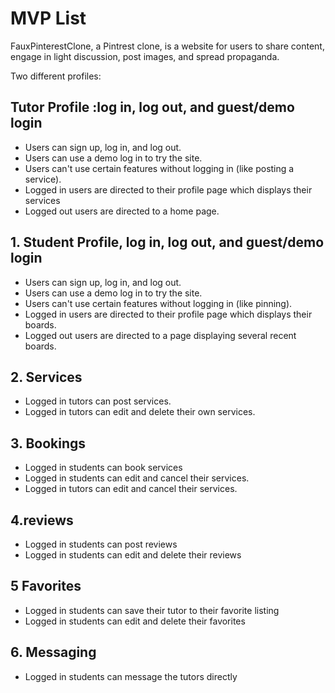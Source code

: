 # MVP List

FauxPinterestClone, a Pintrest clone, is a website for users to share content, engage in light discussion, post images, and spread propaganda.
 
 Two different profiles:
 ## Tutor Profile :log in, log out, and guest/demo login
* Users can sign up, log in, and log out.
* Users can use a demo log in to try the site.
* Users can't use certain features without logging in (like posting a service).
* Logged in users are directed to their profile page which displays their services
* Logged out users are directed to a home page.

## 1. Student Profile, log in, log out, and guest/demo login

* Users can sign up, log in, and log out.
* Users can use a demo log in to try the site.
* Users can't use certain features without logging in (like pinning).
* Logged in users are directed to their profile page which displays their boards.
* Logged out users are directed to a page displaying several recent boards.

## 2. Services

* Logged in tutors can post services.
* Logged in tutors can edit and delete their own services.

## 3. Bookings

* Logged in students can book services
* Logged in students can edit and cancel their services.
* Logged in tutors can edit and cancel their services.

## 4.reviews

* Logged in students can post reviews
* Logged in students can edit and delete their reviews

## 5 Favorites
* Logged in students can save their tutor to their favorite listing
* Logged in students can edit and delete their favorites


## 6. Messaging
* Logged in students can message the tutors directly




